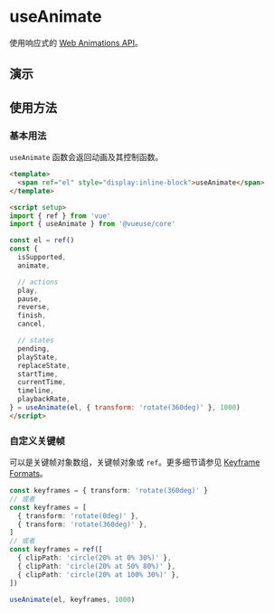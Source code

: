 # useAnimate

使用响应式的 [Web Animations API](https://developer.mozilla.org/en-US/docs/Web/API/Web_Animations_API)。

## 演示

<demo src="./demo.vue" title="useAnimate" desc="响应式 Animations"></demo>

## 使用方法

### 基本用法

`useAnimate` 函数会返回动画及其控制函数。

```html
<template>
  <span ref="el" style="display:inline-block">useAnimate</span>
</template>

<script setup>
import { ref } from 'vue'
import { useAnimate } from '@vueuse/core'

const el = ref()
const {
  isSupported,
  animate,

  // actions
  play,
  pause,
  reverse,
  finish,
  cancel,

  // states
  pending,
  playState,
  replaceState,
  startTime,
  currentTime,
  timeline,
  playbackRate,
} = useAnimate(el, { transform: 'rotate(360deg)' }, 1000)
</script>
```

### 自定义关键帧

可以是关键帧对象数组，关键帧对象或 `ref`。更多细节请参见 [Keyframe Formats](https://developer.mozilla.org/en-US/docs/Web/API/Web_Animations_API/Keyframe_Formats)。

```ts
const keyframes = { transform: 'rotate(360deg)' }
// 或者
const keyframes = [
  { transform: 'rotate(0deg)' },
  { transform: 'rotate(360deg)' },
]
// 或者
const keyframes = ref([
  { clipPath: 'circle(20% at 0% 30%)' },
  { clipPath: 'circle(20% at 50% 80%)' },
  { clipPath: 'circle(20% at 100% 30%)' },
])

useAnimate(el, keyframes, 1000)
```
